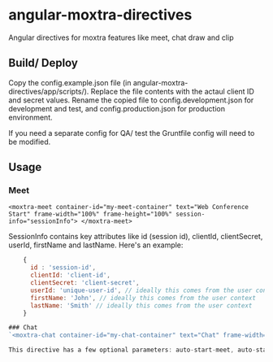 angular-moxtra-directives
=========================

Angular directives for moxtra features like meet, chat draw and clip

## Build/ Deploy
Copy the config.example.json file (in angular-moxtra-directives/app/scripts/). Replace the file contents with the actaul client ID and secret values. Rename the copied file to config.development.json for development and test, and config.production.json for production environment.

If you need a separate config for QA/ test the Gruntfile config will need to be modified.

## Usage
### Meet
`<moxtra-meet container-id="my-meet-container" text="Web Conference Start" frame-width="100%" frame-height="100%" session-info="sessionInfo"> </moxtra-meet>`

SessionInfo contains key attributes like id (session id), clientId, clientSecret, userId, firstName and lastName. Here's an example:
```javascript
    {
      id : 'session-id',
      clientId: 'client-id',
      clientSecret: 'client-secret',
      userId: 'unique-user-id', // ideally this comes from the user context
      firstName: 'John', // ideally this comes from the user context
      lastName: 'Smith' // ideally this comes from the user context
    }

### Chat
`<moxtra-chat container-id="my-chat-container" text="Chat" frame-width="100%" frame-height="100%" session-info="sessionInfo" email="jayanth.ankareddi@aptaracorp.com"> </moxtra-chat>`

This directive has a few optional parameters: auto-start-meet, auto-start-chat. Both these parameters default to false.
